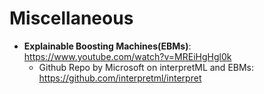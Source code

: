# Miscellaneous
- **Explainable Boosting Machines(EBMs)**: https://www.youtube.com/watch?v=MREiHgHgl0k
  - Github Repo by Microsoft on interpretML and EBMs: https://github.com/interpretml/interpret
